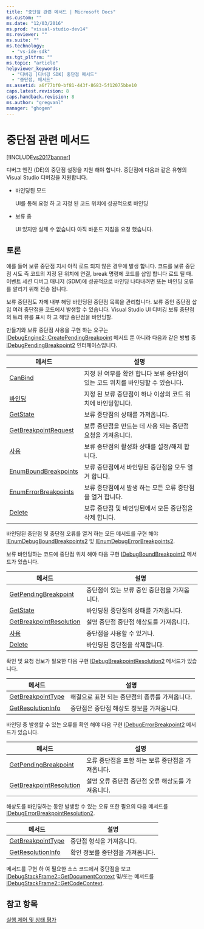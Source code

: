 ```yaml
---
title: "중단점 관련 메서드 | Microsoft Docs"
ms.custom: ""
ms.date: "12/03/2016"
ms.prod: "visual-studio-dev14"
ms.reviewer: ""
ms.suite: ""
ms.technology: 
  - "vs-ide-sdk"
ms.tgt_pltfrm: ""
ms.topic: "article"
helpviewer_keywords: 
  - "디버깅 [디버깅 SDK] 중단점 메서드"
  - "중단점, 메서드"
ms.assetid: a6f77bf0-bf81-443f-8683-5f12075bbe10
caps.latest.revision: 8
caps.handback.revision: 8
ms.author: "gregvanl"
manager: "ghogen"
---
```

# 중단점 관련 메서드
[!INCLUDE[vs2017banner](../../code-quality/includes/vs2017banner.md)]

디버그 엔진 \(DE\)의 중단점 설정을 지원 해야 합니다.  중단점에 다음과 같은 유형의 Visual Studio 디버깅을 지원합니다.  
  
-   바인딩된 모드  
  
     UI를 통해 요청 하 고 지정 된 코드 위치에 성공적으로 바인딩  
  
-   보류 중  
  
     UI 있지만 실제 수 없습니다 아직 바운드 지침을 요청 했습니다.  
  
## 토론  
 예를 들어 보류 중단점 지시 아직 로드 되지 않은 경우에 발생 합니다.  코드를 보류 중단점 시도 즉 코드의 지정 된 위치에 연결, break 명령에 코드를 삽입 합니다 로드 될 때.  이벤트 세션 디버그 매니저 \(SDM\)에 성공적으로 바인딩 나타내려면 또는 바인딩 오류를 알리기 위해 전송 됩니다.  
  
 보류 중단점도 자체 내부 해당 바인딩된 중단점 목록을 관리합니다.  보류 중인 중단점 삽입 여러 중단점을 코드에서 발생할 수 있습니다.  Visual Studio UI 디버깅 보류 중단점의 트리 뷰를 표시 하 고 해당 중단점을 바인딩할.  
  
 만들기와 보류 중단점 사용을 구현 하는 요구는  [IDebugEngine2::CreatePendingBreakpoint](../../extensibility/debugger/reference/idebugengine2-creatependingbreakpoint.md) 메서드 뿐 아니라 다음과 같은 방법 중  [IDebugPendingBreakpoint2](../../extensibility/debugger/reference/idebugpendingbreakpoint2.md) 인터페이스입니다.  
  
|메서드|설명|  
|---------|--------|  
|[CanBind](../../extensibility/debugger/reference/idebugpendingbreakpoint2-canbind.md)|지정 된 여부를 확인 합니다 보류 중단점이 있는 코드 위치를 바인딩할 수 있습니다.|  
|[바인딩](../../extensibility/debugger/reference/idebugpendingbreakpoint2-bind.md)|지정 된 보류 중단점이 하나 이상의 코드 위치에 바인딩합니다.|  
|[GetState](../../extensibility/debugger/reference/idebugpendingbreakpoint2-getstate.md)|보류 중단점의 상태를 가져옵니다.|  
|[GetBreakpointRequest](../../extensibility/debugger/reference/idebugpendingbreakpoint2-getbreakpointrequest.md)|보류 중단점을 만드는 데 사용 되는 중단점 요청을 가져옵니다.|  
|[사용](../../extensibility/debugger/reference/idebugpendingbreakpoint2-enable.md)|보류 중단점의 활성화 상태를 설정\/해제 합니다.|  
|[EnumBoundBreakpoints](../../extensibility/debugger/reference/idebugpendingbreakpoint2-enumboundbreakpoints.md)|보류 중단점에서 바인딩된 중단점을 모두 열거 합니다.|  
|[EnumErrorBreakpoints](../../extensibility/debugger/reference/idebugpendingbreakpoint2-enumerrorbreakpoints.md)|보류 중단점에서 발생 하는 모든 오류 중단점을 열거 합니다.|  
|[Delete](../../extensibility/debugger/reference/idebugpendingbreakpoint2-delete.md)|보류 중단점 및 바인딩된에서 모든 중단점을 삭제 합니다.|  
  
 바인딩된 중단점 및 중단점 오류를 열거 하는 모든 메서드를 구현 해야  [IEnumDebugBoundBreakpoints2](../../extensibility/debugger/reference/ienumdebugboundbreakpoints2.md) 및  [IEnumDebugErrorBreakpoints2](../../extensibility/debugger/reference/ienumdebugerrorbreakpoints2.md).  
  
 보류 바인딩하는 코드에 중단점 위치 해야 다음 구현  [IDebugBoundBreakpoint2](../../extensibility/debugger/reference/idebugboundbreakpoint2.md) 메서드가 있습니다.  
  
|메서드|설명|  
|---------|--------|  
|[GetPendingBreakpoint](../../extensibility/debugger/reference/idebugboundbreakpoint2-getpendingbreakpoint.md)|중단점이 있는 보류 중인 중단점을 가져옵니다.|  
|[GetState](../../extensibility/debugger/reference/idebugboundbreakpoint2-getstate.md)|바인딩된 중단점의 상태를 가져옵니다.|  
|[GetBreakpointResolution](../../extensibility/debugger/reference/idebugboundbreakpoint2-getbreakpointresolution.md)|설명 중단점 중단점 해상도를 가져옵니다.|  
|[사용](../../extensibility/debugger/reference/idebugboundbreakpoint2-enable.md)|중단점을 사용할 수 있거나.|  
|[Delete](../../extensibility/debugger/reference/idebugboundbreakpoint2-delete.md)|바인딩된 중단점을 삭제합니다.|  
  
 확인 및 요청 정보가 필요한 다음 구현  [IDebugBreakpointResolution2](../../extensibility/debugger/reference/idebugbreakpointresolution2.md) 메서드가 있습니다.  
  
|메서드|설명|  
|---------|--------|  
|[GetBreakpointType](../../extensibility/debugger/reference/idebugbreakpointresolution2-getbreakpointtype.md)|해결으로 표현 되는 중단점의 종류를 가져옵니다.|  
|[GetResolutionInfo](../../extensibility/debugger/reference/idebugbreakpointresolution2-getresolutioninfo.md)|중단점은 중단점 해상도 정보를 가져옵니다.|  
  
 바인딩 중 발생할 수 있는 오류를 확인 해야 다음 구현  [IDebugErrorBreakpoint2](../../extensibility/debugger/reference/idebugerrorbreakpoint2.md) 메서드가 있습니다.  
  
|메서드|설명|  
|---------|--------|  
|[GetPendingBreakpoint](../../extensibility/debugger/reference/idebugerrorbreakpoint2-getpendingbreakpoint.md)|오류 중단점을 포함 하는 보류 중단점을 가져옵니다.|  
|[GetBreakpointResolution](../../extensibility/debugger/reference/idebugerrorbreakpoint2-getbreakpointresolution.md)|설명 오류 중단점 중단점 오류 해상도를 가져옵니다.|  
  
 해상도를 바인딩하는 동안 발생할 수 있는 오류 또한 필요의 다음 메서드를  [IDebugErrorBreakpointResolution2](../../extensibility/debugger/reference/idebugerrorbreakpointresolution2.md).  
  
|메서드|설명|  
|---------|--------|  
|[GetBreakpointType](../../extensibility/debugger/reference/idebugerrorbreakpointresolution2-getbreakpointtype.md)|중단점 형식을 가져옵니다.|  
|[GetResolutionInfo](../../extensibility/debugger/reference/idebugerrorbreakpointresolution2-getresolutioninfo.md)|확인 정보를 중단점을 가져옵니다.|  
  
 메서드를 구현 하 여 필요한 소스 코드에서 중단점을 보고  [IDebugStackFrame2::GetDocumentContext](../../extensibility/debugger/reference/idebugstackframe2-getdocumentcontext.md) 및\/또는 메서드를  [IDebugStackFrame2::GetCodeContext](../../extensibility/debugger/reference/idebugstackframe2-getcodecontext.md).  
  
## 참고 항목  
 [실행 제어 및 상태 평가](../../extensibility/debugger/execution-control-and-state-evaluation.md)